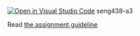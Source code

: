 [![Open in Visual Studio Code](https://classroom.github.com/assets/open-in-vscode-718a45dd9cf7e7f842a935f5ebbe5719a5e09af4491e668f4dbf3b35d5cca122.svg)](https://classroom.github.com/online_ide?assignment_repo_id=13907733&assignment_repo_type=AssignmentRepo)
seng438-a3

Read [the assignment guideline](seng438-a3.md) 
